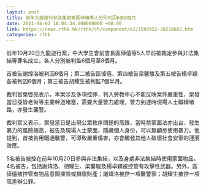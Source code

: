 ```yaml
---
layout: post
title: 前年九龍遊行非法集結案區倬僖等人分別判囚6至8個月
date: 2021-06-02 18:04:34.000000000 +08:00
link: https://news.rthk.hk/rthk/ch/component/k2/1593952-20210602.htm
categories: rthk
---
```


前年10月20日九龍遊行案，中大學生會前會長區倬僖等5人早前被裁定參與非法集結等罪名成立，各人分別被判監6個月至8個月。

首被告謝煒洛被判囚8個月；第二被告區倬僖、第四被告梁馨駿及第五被告楊卓穎各被判囚6個月；第三被告胡耀生被判監7個半月。

裁判官葉啓亮表示，本案涉及多項控罪，判入勞教中心不能反映案件嚴重性，案發當日亞皆老街等主要幹道堵塞，需要大量警力處理，警方到達時現場人士繼續堵路，亦發生襲警。

裁判官又表示，案發當日是出現公眾秩序問題的高鋒，當時禁蒙面法亦出台，發生暴力的風險極高，被告及現場人士蒙面，隱藏個人身份，可以無顧忌使用暴力。他提到，首被告用鐵通襲警，可導致嚴重傷害，亦會觸發其他人破壞社會安寧的漣漪效應。

5名被告被控在前年10月20日參與非法集結，以及身處非法集結時使用蒙面物品。4名被告，包括謝煒洛、胡耀生、梁馨駿及楊卓穎被控管有攻擊性武器。另外，區倬僖被控管有物品意圖摧毁或損壞財產；謝煒洛被控一項襲警罪；胡耀生被控一項阻差辦公罪。
